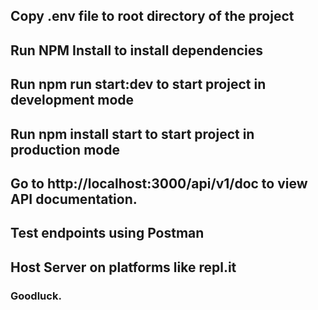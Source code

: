 ## Copy .env file to root directory of the project

## Run NPM Install to install dependencies

## Run npm run start:dev to start project in development mode

## Run npm install start to start project in production mode

## Go to http://localhost:3000/api/v1/doc to view API documentation.

## Test endpoints using Postman

## Host Server on platforms like repl.it

### Goodluck.
